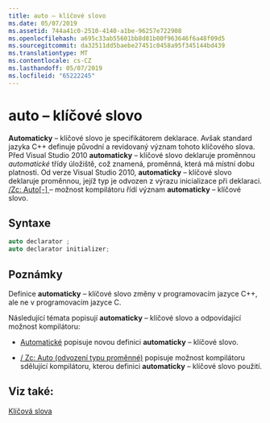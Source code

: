```yaml
---
title: auto – klíčové slovo
ms.date: 05/07/2019
ms.assetid: 744a41c0-2510-4140-a1be-96257e722908
ms.openlocfilehash: a695c33ab55601bb8d81b00f963646f6a48f09d5
ms.sourcegitcommit: da32511dd5baebe27451c0458a95f345144bd439
ms.translationtype: MT
ms.contentlocale: cs-CZ
ms.lasthandoff: 05/07/2019
ms.locfileid: "65222245"
---
```

# <a name="auto-keyword"></a>auto – klíčové slovo

**Automaticky** – klíčové slovo je specifikátorem deklarace. Avšak standard jazyka C++ definuje původní a revidovaný význam tohoto klíčového slova. Před Visual Studio 2010 **automaticky** – klíčové slovo deklaruje proměnnou *automatické* třídy úložiště, což znamená, proměnná, která má místní dobu platnosti. Od verze Visual Studio 2010, **automaticky** – klíčové slovo deklaruje proměnnou, jejíž typ je odvozen z výrazu inicializace při deklaraci. [/Zc: Auto&#91;-&#93; ](../build/reference/zc-auto-deduce-variable-type.md) – možnost kompilátoru řídí význam **automaticky** – klíčové slovo.

## <a name="syntax"></a>Syntaxe

```cpp
auto declarator ;
auto declarator initializer;
```

## <a name="remarks"></a>Poznámky

Definice **automaticky** – klíčové slovo změny v programovacím jazyce C++, ale ne v programovacím jazyce C.

Následující témata popisují **automaticky** – klíčové slovo a odpovídající možnost kompilátoru:

- [Automatické](../cpp/auto-cpp.md) popisuje novou definici **automaticky** – klíčové slovo.

- [/ Zc: Auto (odvození typu proměnné)](../build/reference/zc-auto-deduce-variable-type.md) popisuje možnost kompilátoru sdělující kompilátoru, kterou definici **automaticky** – klíčové slovo použití.

## <a name="see-also"></a>Viz také:

[Klíčová slova](../cpp/keywords-cpp.md)